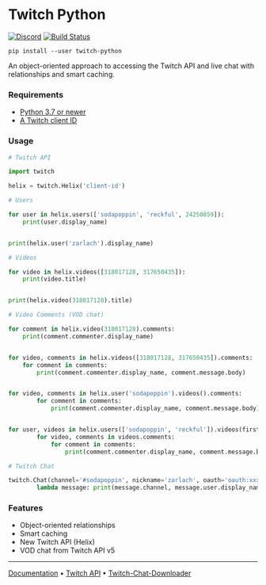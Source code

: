 # Twitch Python

[![Discord](https://user-images.githubusercontent.com/7288322/34471967-1df7808a-efbb-11e7-9088-ed0b04151291.png)](https://discord.gg/wZJFeXC)
[![Build Status](https://api.travis-ci.org/PetterKraabol/Twitch-Python.svg?branch=master)](https://travis-ci.org/PetterKraabol/Twitch-Python)


`pip install --user twitch-python`

An object-oriented approach to accessing the Twitch API and live chat with relationships and smart caching.

### Requirements

* [Python 3.7 or newer](https://www.python.org/downloads/)
* [A Twitch client ID](https://dev.twitch.tv/console/apps)

### Usage

```python
# Twitch API

import twitch

helix = twitch.Helix('client-id')
```

```python
# Users

for user in helix.users(['sodapoppin', 'reckful', 24250859]):
    print(user.display_name)


print(helix.user('zarlach').display_name)
```

```python
# Videos

for video in helix.videos([318017128, 317650435]):
    print(video.title)


print(helix.video(318017128).title)
```

```python
# Video Comments (VOD chat)

for comment in helix.video(318017128).comments:
    print(comment.commenter.display_name)


for video, comments in helix.videos([318017128, 317650435]).comments:
    for comment in comments:
        print(comment.commenter.display_name, comment.message.body)


for video, comments in helix.user('sodapoppin').videos().comments:
        for comment in comments:
            print(comment.commenter.display_name, comment.message.body)


for user, videos in helix.users(['sodapoppin', 'reckful']).videos(first=5):
        for video, comments in videos.comments:
            for comment in comments:
                print(comment.commenter.display_name, comment.message.body)
```

```python
# Twitch Chat

twitch.Chat(channel='#sodapoppin', nickname='zarlach', oauth='oauth:xxxxxx').subscribe(
        lambda message: print(message.channel, message.user.display_name, message.text))
```

### Features
- Object-oriented relationships
- Smart caching
- New Twitch API (Helix)
- VOD chat from Twitch API v5

---

[Documentation](https://github.com/PetterKraabol/Twitch-Python/wiki) • [Twitch API](https://dev.twitch.tv/docs/) • [Twitch-Chat-Downloader](https://github.com/PetterKraabol/Twitch-Chat-Downloader)
